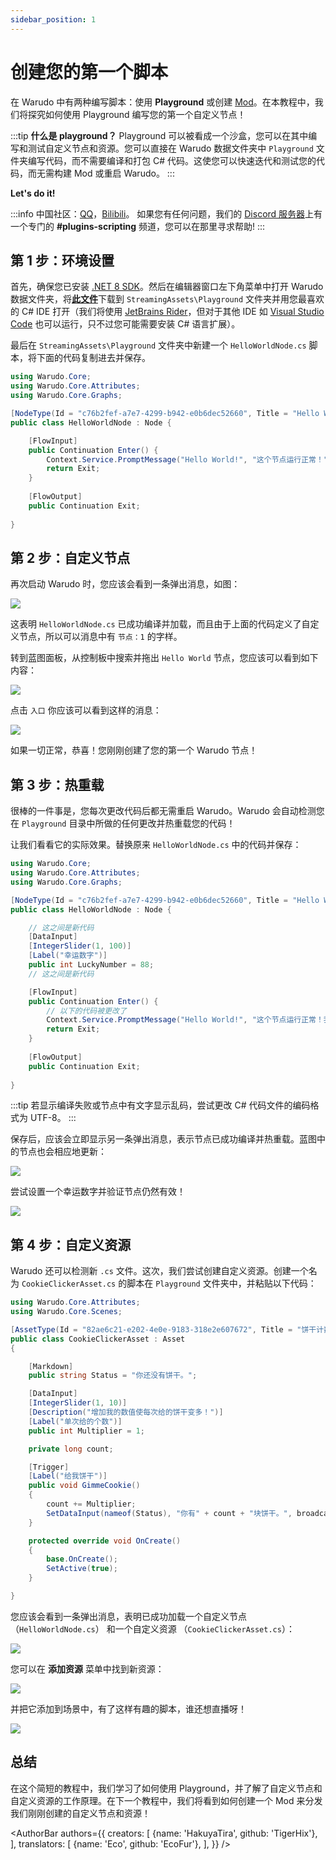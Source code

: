 ```yaml
---
sidebar_position: 1
---
```


# 创建您的第一个脚本

在 Warudo 中有两种编写脚本：使用 **Playground** 或创建 [Mod](distribution.md)。在本教程中，我们将探究如何使用 Playground 编写您的第一个自定义节点！

:::tip
**什么是 playground？** Playground 可以被看成一个沙盒，您可以在其中编写和测试自定义节点和资源。您可以直接在 Warudo 数据文件夹中 `Playground` 文件夹编写代码，而不需要编译和打包 C# 代码。这使您可以快速迭代和测试您的代码，而无需构建 Mod 或重启 Warudo。
:::

<b>Let's do it!</b>

:::info
中国社区：[QQ](http://warudo.app/qq)，[Bilibili](https://space.bilibili.com/3494370867153597)。 如果您有任何问题，我们的 [Discord 服务器](https://discord.gg/warudo)上有一个专门的 **#plugins-scripting** 频道，您可以在那里寻求帮助!
:::

## 第 1 步：环境设置
首先，确保您已安装 [.NET 8 SDK](https://dotnet.microsoft.com/en-us/download/dotnet/8.0)。然后在编辑器窗口左下角菜单中打开 Warudo 数据文件夹，将[**此文件**](/scripts/Playground.csproj)下载到 `StreamingAssets\Playground` 文件夹并用您最喜欢的 C# IDE 打开（我们将使用 [JetBrains Rider](https://www.jetbrains.com/rider/)，但对于其他 IDE 如 [Visual Studio Code](https://code.visualstudio.com/) 也可以运行，只不过您可能需要安装 C# 语言扩展）。

最后在 `StreamingAssets\Playground` 文件夹中新建一个 `HelloWorldNode.cs` 脚本，将下面的代码复制进去并保存。

```csharp
using Warudo.Core;
using Warudo.Core.Attributes;
using Warudo.Core.Graphs;

[NodeType(Id = "c76b2fef-a7e7-4299-b942-e0b6dec52660", Title = "Hello World")]
public class HelloWorldNode : Node {

    [FlowInput]
    public Continuation Enter() {
        Context.Service.PromptMessage("Hello World!", "这个节点运行正常！");
        return Exit;
    }
        
    [FlowOutput]
    public Continuation Exit;
    
}
```

## 第 2 步：自定义节点

再次启动 Warudo 时，您应该会看到一条弹出消息，如图：

![](/doc-img/zh-getting-started-playground-4.webp)

这表明 `HelloWorldNode.cs` 已成功编译并加载，而且由于上面的代码定义了自定义节点，所以可以消息中有 `节点：1` 的字样。

转到蓝图面板，从控制板中搜索并拖出 `Hello World` 节点，您应该可以看到如下内容：

![](/doc-img/zh-getting-started-playground-5.webp)

点击 `入口` 你应该可以看到这样的消息：

![](/doc-img/zh-getting-started-playground-6.webp)

如果一切正常，恭喜！您刚刚创建了您的第一个 Warudo 节点！

## 第 3 步：热重载

很棒的一件事是，您每次更改代码后都无需重启 Warudo。Warudo 会自动检测您在 `Playground` 目录中所做的任何更改并热重载您的代码！

让我们看看它的实际效果。替换原来 `HelloWorldNode.cs` 中的代码并保存：

```csharp
using Warudo.Core;
using Warudo.Core.Attributes;
using Warudo.Core.Graphs;

[NodeType(Id = "c76b2fef-a7e7-4299-b942-e0b6dec52660", Title = "Hello World")]
public class HelloWorldNode : Node {

    // 这之间是新代码
    [DataInput]
    [IntegerSlider(1, 100)] 
    [Label("幸运数字")]
    public int LuckyNumber = 88;
    // 这之间是新代码

    [FlowInput]
    public Continuation Enter() {
        // 以下的代码被更改了
        Context.Service.PromptMessage("Hello World!", "这个节点运行正常！我的幸运数字是：" + LuckyNumber);
        return Exit;
    }
        
    [FlowOutput]
    public Continuation Exit;
    
}
```

:::tip
若显示编译失败或节点中有文字显示乱码，尝试更改 C# 代码文件的编码格式为 UTF-8。
:::

保存后，应该会立即显示另一条弹出消息，表示节点已成功编译并热重载。蓝图中的节点也会相应地更新：

![](/doc-img/zh-getting-started-playground-7.webp)

尝试设置一个幸运数字并验证节点仍然有效！

![](/doc-img/zh-getting-started-playground-8.webp)

## 第 4 步：自定义资源

Warudo 还可以检测新 `.cs` 文件。这次，我们尝试创建自定义资源。创建一个名为 `CookieClickerAsset.cs` 的脚本在 `Playground` 文件夹中，并粘贴以下代码：

```csharp
using Warudo.Core.Attributes;
using Warudo.Core.Scenes;

[AssetType(Id = "82ae6c21-e202-4e0e-9183-318e2e607672", Title = "饼干计数器")]
public class CookieClickerAsset : Asset
{

    [Markdown]
    public string Status = "你还没有饼干。";

    [DataInput]
    [IntegerSlider(1, 10)]
    [Description("增加我的数值使每次给的饼干变多！")]
    [Label("单次给的个数")]
    public int Multiplier = 1;

    private long count;

    [Trigger]
    [Label("给我饼干")]
    public void GimmeCookie()
    {
        count += Multiplier;
        SetDataInput(nameof(Status), "你有" + count + "块饼干。", broadcast: true);
    }

    protected override void OnCreate()
    {
        base.OnCreate();
        SetActive(true);
    }

}
```

您应该会看到一条弹出消息，表明已成功加载一个自定义节点 （`HelloWorldNode.cs`） 和一个自定义资源 （`CookieClickerAsset.cs`）：

![](/doc-img/zh-getting-started-playground-9.webp)

您可以在 **添加资源** 菜单中找到新资源：

![](/doc-img/zh-getting-started-playground-10.webp)

并把它添加到场景中，有了这样有趣的脚本，谁还想直播呀！

![](/doc-img/zh-getting-started-playground-11.webp)

## 总结

在这个简短的教程中，我们学习了如何使用 Playground，并了解了自定义节点和自定义资源的工作原理。在下一个教程中，我们将看到如何创建一个 Mod 来分发我们刚刚创建的自定义节点和资源！

<AuthorBar authors={{
creators: [
{name: 'HakuyaTira', github: 'TigerHix'},
],
translators: [
{name: 'Eco', github: 'EcoFur'},
],
}} />